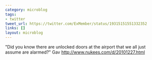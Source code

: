 ```yaml
---
category: microblog
tags:
- twitter
tweet_url: https://twitter.com/ExMember/status/19315151551332352
links: []
layout: microblog
---
```

"Did you know there are unlocked doors at the airport that we all just assume are alarmed?" Gav
http://www.nukees.com/d/20101227.html
